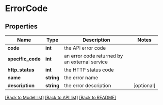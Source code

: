 # ErrorCode

## Properties
Name | Type | Description | Notes
------------ | ------------- | ------------- | -------------
**code** | **int** | the API error code | 
**specific_code** | **int** | an error code returned by an external service | 
**http_status** | **int** | the HTTP status code | 
**name** | **string** | the error name | 
**description** | **string** | the error description | [optional] 

[[Back to Model list]](../README.md#documentation-for-models) [[Back to API list]](../README.md#documentation-for-api-endpoints) [[Back to README]](../README.md)


